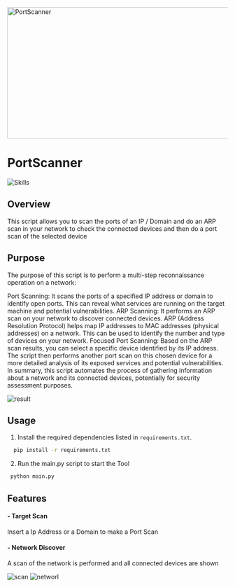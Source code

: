 
<img src="https://github.com/gerhash/portScanner/assets/62940515/826dda52-dfaf-4dd3-ac8b-aaf052afdaf3" alt="PortScanner" width="700" height="300">

# PortScanner
<img src="https://skillicons.dev/icons?i=py" alt="Skills" />

## Overview
This script allows you to scan the ports of an IP / Domain and do an ARP scan in your network to check the connected devices and then do a port scan of the selected device

## Purpose
The purpose of this script is to perform a multi-step reconnaissance operation on a network:

Port Scanning: It scans the ports of a specified IP address or domain to identify open ports. This can reveal what services are running on the target machine and potential vulnerabilities.
ARP Scanning: It performs an ARP scan on your network to discover connected devices. ARP (Address Resolution Protocol) helps map IP addresses to MAC addresses (physical addresses) on a network. This can be used to identify the number and type of devices on your network.
Focused Port Scanning: Based on the ARP scan results, you can select a specific device identified by its IP address. The script then performs another port scan on this chosen device for a more detailed analysis of its exposed services and potential vulnerabilities.
In summary, this script automates the process of gathering information about a network and its connected devices, potentially for security assessment purposes.

![result](https://github.com/gerhash/portScanner/assets/62940515/ea54c057-641a-4d6f-9dd5-052812c84d94)

## Usage
1. Install the required dependencies listed in `requirements.txt`.
   
 ```sh
   pip install -r requirements.txt
 ```

2. Run the main.py script to start the Tool
   
 ```sh
  python main.py
 ```

## Features

#### - Target Scan
Insert a Ip Address or a Domain to make a Port Scan

#### - Network Discover
A scan of the network is performed and all connected devices are shown



![scan](https://github.com/gerhash/portScanner/assets/62940515/3f32d3ba-94dc-4004-bd74-6b35e6562402)
![networl](https://github.com/gerhash/portScanner/assets/62940515/5da3860d-747f-4c97-b338-c6de836dfbfb)


